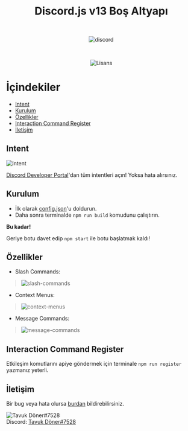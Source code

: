 <div align="center">
  <h1>Discord.js v13 Boş Altyapı</h1>
  <br>
  <p>
    <img src="https://i.vgy.me/8KJHtQ.png" alt="discord">
  </p>
  <br>
  <p>
    <img src="https://img.shields.io/badge/license-MIT-green?style=flat" alt="Lisans">
  </p>
</div>

# İçindekiler

- [Intent](#intent)
- [Kurulum](#kurulum)
- [Özellikler](#özellikler)
- [Interaction Command Register](#interaction-command-register)
- [İletişim](#iletişim)

## Intent

<div>
  <img src="https://camo.githubusercontent.com/15e0a0371de03fe1b7d20308bf135d28172cd0cb1019c5423013b230f36da4f6/68747470733a2f2f67626c6f627363646e2e676974626f6f6b2e636f6d2f6173736574732532462d4d4c6d5231576b416c6d77674b7365726965772532462d4d576b386169565049647942594e78555054342532462d4d576b396434694b326531754d4d4349496e62253246696d6167652e706e673f616c743d6d6564696126746f6b656e3d36613066363634392d323339322d343634622d393861302d346139343631333438616237" alt="intent">
</div>

[Discord Developer Portal](https://discord.com/developers/applications)'dan tüm intentleri açın! Yoksa hata alırsınız.

## Kurulum

- İlk olarak [config.json](https://github.com/TavukDoner7528/discord.js-v13-Bot/blob/master/config.json)'u doldurun.
- Daha sonra terminalde ```npm run build``` komudunu çalıştırın.

**Bu kadar!**

Geriye botu davet edip ```npm start``` ile botu başlatmak kaldı!

## Özellikler

- Slash Commands:<br>
> ![slash-commands](https://i.vgy.me/lU8Mz8.gif)<br>
- Context Menus:<br>
> ![context-menus](https://i.vgy.me/s2TRDc.gif)<br>
- Message Commands:<br>
> ![message-commands](https://i.vgy.me/tDd8tf.gif)

## Interaction Command Register

Etkileşim komutlarını apiye göndermek için terminale ```npm run register``` yazmanız yeterli.

## İletişim

Bir bug veya hata olursa [burdan](https://github.com/TavukDoner7528/discord.js-v13-Bot/issues) bildirebilirsiniz.

![Tavuk Döner#7528](https://discord.c99.nl/widget/theme-4/729651204216455229.png)
<br>
Discord: [Tavuk Döner#7528](https://discord.com/users/729651204216455229)

